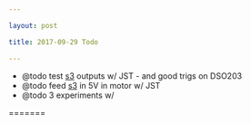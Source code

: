 ```yaml
---

layout: post

title: 2017-09-29 Todo

---
```



-   @todo test [s3](/include/s3/) outputs w/ JST - and good trigs on
    DSO203
-   @todo feed [s3](/include/s3/) in 5V in motor w/ JST
-   @todo 3 experiments w/

=======

